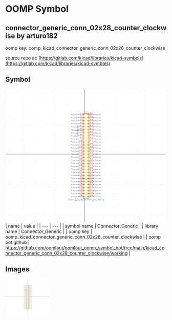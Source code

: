 # OOMP Symbol  
## connector_generic_conn_02x28_counter_clockwise  by arturo182  
  
oomp key: oomp_kicad_connector_generic_conn_02x28_counter_clockwise  
  
source repo at: [https://gitlab.com/kicad/libraries/kicad-symbols](https://gitlab.com/kicad/libraries/kicad-symbols)  
## Symbol  
  
[![working.png](working_600.png)](working.png)  
| name | value | 
| --- | --- | 
| symbol name | Connector_Generic | 
| library name | Connector_Generic | 
| oomp key | oomp_kicad_connector_generic_conn_02x28_counter_clockwise | 
| oomp bot github | https://github.com/oomlout/oomlout_oomp_symbol_bot/tree/main/kicad_connector_generic_conn_02x28_counter_clockwise/working | 
## Images  
  
[![working.png](working_140.png)](working.png)  
